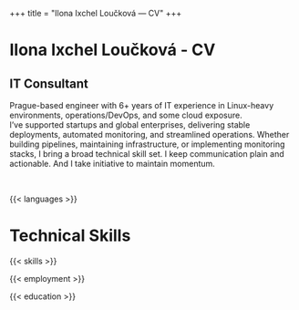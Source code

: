 +++
title = "Ilona Ixchel Loučková — CV"
+++

<h1 class="intro-title">Ilona Ixchel Loučková - CV</h1>

<h2 class="intro-subtitle">IT Consultant</h2>

<p class="justify-square">
Prague-based engineer with 6+ years of IT experience in Linux-heavy environments, operations/DevOps, and some cloud exposure. I’ve&nbsp;supported startups and global enterprises, delivering stable deployments, automated monitoring, and streamlined operations. Whether building pipelines, maintaining infrastructure, or implementing monitoring stacks, I&nbsp;bring a&nbsp;broad technical skill set. I&nbsp;keep&nbsp;communication plain and actionable. And&nbsp;I&nbsp;take initiative to&nbsp;maintain momentum.
</p>

&nbsp;

{{< languages >}}
<h1 id="skills" class="intro-title">Technical Skills</h1>

{{< skills >}}
&nbsp;

{{< employment >}}

{{< education >}}